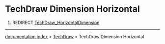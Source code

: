 # TechDraw Dimension Horizontal
1.  REDIRECT [TechDraw\_HorizontalDimension](TechDraw_HorizontalDimension.md)

---
[documentation index](../README.md) > [TechDraw](TechDraw_Workbench.md) > TechDraw Dimension Horizontal
